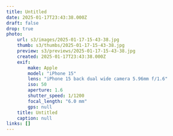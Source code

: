 ```yaml
---
title: Untitled
date: 2025-01-17T23:43:38.000Z
draft: false
drop: true
photo:
    url: s3/images/2025-01-17-15-43-38.jpg
    thumb: s3/thumbs/2025-01-17-15-43-38.jpg
    preview: s3/previews/2025-01-17-15-43-38.jpg
    created: 2025-01-17T23:43:38.000Z
    exif:
        make: Apple
        model: "iPhone 15"
        lens: "iPhone 15 back dual wide camera 5.96mm f/1.6"
        iso: 50
        aperture: 1.6
        shutter_speed: 1/1200
        focal_length: "6.0 mm"
        gps: null
    title: Untitled
    caption: null
links: []
---
```

